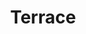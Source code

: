 ---
title: "Terrace"
description: "A garden to sit and relax or play a bit of table tennis"
icon: '<svg xmlns="http://www.w3.org/2000/svg">
  <desc>Download more icon variants from https://tabler-icons.io/i/tree</desc>
  <path stroke="none" d="M0 0h24v24H0z" fill="none"/>
  <path d="M12 13l-2 -2" />
  <path d="M12 12l2 -2" />
  <path d="M12 21v-13" />
  <path d="M9.824 15.995a3 3 0 0 1 -2.743 -3.69a2.998 2.998 0 0 1 .304 -4.833a3 3 0 0 1 4.615 -3.707a3 3 0 0 1 4.614 3.707a2.997 2.997 0 0 1 .305 4.833a3 3 0 0 1 -2.919 3.695h-4z" />
</svg>'
images: ["images/garden.svg"]
draft: false
---